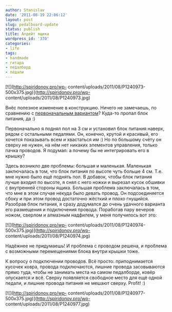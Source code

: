 ```yaml
---
author: Stanislav
date: '2011-08-19 22:06:12'
layout: post
slug: pedalboard-update
status: publish
title: Апдейт ящика
wordpress_id: '370'
categories:
- life
tags:
- handmade
- гитара
- педалборд
- педали
---
```


[![](http://spiridonov.pro/wp-
content/uploads/2011/08/P1240973-500x375.jpg)](http://spiridonov.pro/wp-
content/uploads/2011/08/P1240973.jpg)

Внёс полезное изменение в конструкцию. Ничего не замечаешь, по сравнению с
[первоначальным вариантом](http://spiridonov.pro/2011/08/11/pedalboard/)?
Куда-то пропал блок питания, да :)

  
Первоначально я поднял пол на 3 см и установил блок питания наверх, рядом с
остальными педалями. Он, конечно, крутой и красивый, его хочется показывать
всем и хвастаться им :) Но по большому счёту он сверху не нужен, на нём нет
никаких элементов управления, только пачка проводов. Я подумал: а почему бы не
интегрировать его в крышку?

Здесь возникло две проблемы: большая и маленькая. Маленькая заключалась в том,
что блок питания по высоте чуть больше 4 см. Т.е. мне нужно было ещё поднять
пол. В добавок, чтобы блок питания лучше входил по высоте, я снял с него ножки
и вырезал кусок обшивки с внутренней стороны ящика. Большая проблема
заключалась в том, что мне в этом случае некуда было девать провод. Он
подсоединяется сбоку и при этом провод достаточно жёсткий и плохо гнущийся.
Разобрав блок питания, я сразу додумался до очень удачного варианта его
размещения и подключения провода. Поработав пару вечеров ножом, сверлом и
алмазным надфилем, у меня получилось вот это:

[![](http://spiridonov.pro/wp-
content/uploads/2011/08/P1240974-500x375.jpg)](http://spiridonov.pro/wp-
content/uploads/2011/08/P1240974.jpg)

Надёжнее не придумаешь! И проблема с проводом решена, и проблема с возможными
перемещениями блока внутри крышки тоже.

К вопросу о подключении проводов. Всё просто: приподнимается кусочек ковра,
провода подключаются, лишние провода засовываются прямо туда, чтобы не
занимать места на самом педалборде, ковёр опускается и всё. Сверху появляется
свободное место для ещё одной педали, и лишние провода питания не мешают
сверху. Profit! :)

[![](http://spiridonov.pro/wp-
content/uploads/2011/08/P1240977-500x375.jpg)](http://spiridonov.pro/wp-
content/uploads/2011/08/P1240977.jpg)

